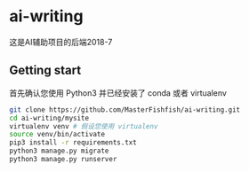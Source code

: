 # ai-writing

这是AI辅助项目的后端2018-7

## Getting start

首先确认您使用 Python3 并已经安装了 conda 或者 virtualenv

```bash
git clone https://github.com/MasterFishfish/ai-writing.git
cd ai-writing/mysite
virtualenv venv # 假设您使用 virtualenv
source venv/bin/activate
pip3 install -r requirements.txt
python3 manage.py migrate
python3 manage.py runserver
```